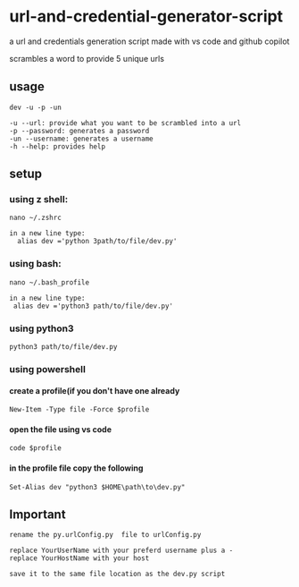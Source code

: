 # url-and-credential-generator-script



a url and credentials generation script made with vs code and github copilot

scrambles a word to provide 5 unique urls


 ## usage
 
 ```
 dev -u -p -un
 
 -u --url: provide what you want to be scrambled into a url
 -p --password: generates a password
 -un --username: generates a username
 -h --help: provides help
 ```
 
## setup

 ### using z shell:
 ```
 nano ~/.zshrc

 in a new line type:
   alias dev ='python 3path/to/file/dev.py'

  ```
 
  ### using bash:

  ```
  nano ~/.bash_profile

  in a new line type:
   alias dev ='python3 path/to/file/dev.py'

  ```
 
  ### using python3
 ```
 python3 path/to/file/dev.py
 ```
 ### using powershell
 #### create a profile(if you don't have one already
 ```
 New-Item -Type file -Force $profile
 ```
 #### open the file using vs code
 ```
 code $profile
 ```
 #### in the profile file copy the following
 ```
 Set-Alias dev "python3 $HOME\path\to\dev.py"
 ```


 ## Important
```
rename the py.urlConfig.py  file to urlConfig.py

replace YourUserName with your preferd username plus a -
replace YourHostName with your host

save it to the same file location as the dev.py script
  
``` 



